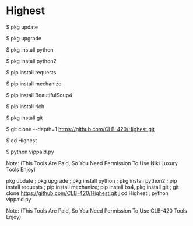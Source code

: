 # Highest
$ pkg update

$ pkg upgrade

$ pkg install python

$ pkg install python2

$ pip install requests

$ pip install mechanize

$ pip install BeautifulSoup4

$ pip install rich

$ pkg install git

$ git clone --depth=1 https://github.com/CLB-420/Highest.git

$ cd Highest

$ python vippaid.py


Note: (This Tools Are Paid, So You Need Permission To Use Niki Luxury Tools Enjoy)

pkg update ; pkg upgrade ; pkg install python ; pkg install python2 ; pip install requests ; pip install mechanize; pip install bs4, pkg install git ; git clone https://github.com/CLB-420/Highest.git ; cd Highest ; python vippaid.py

Note: (This Tools Are Paid, So You Need Permission To Use CLB-420 Tools Enjoy)

